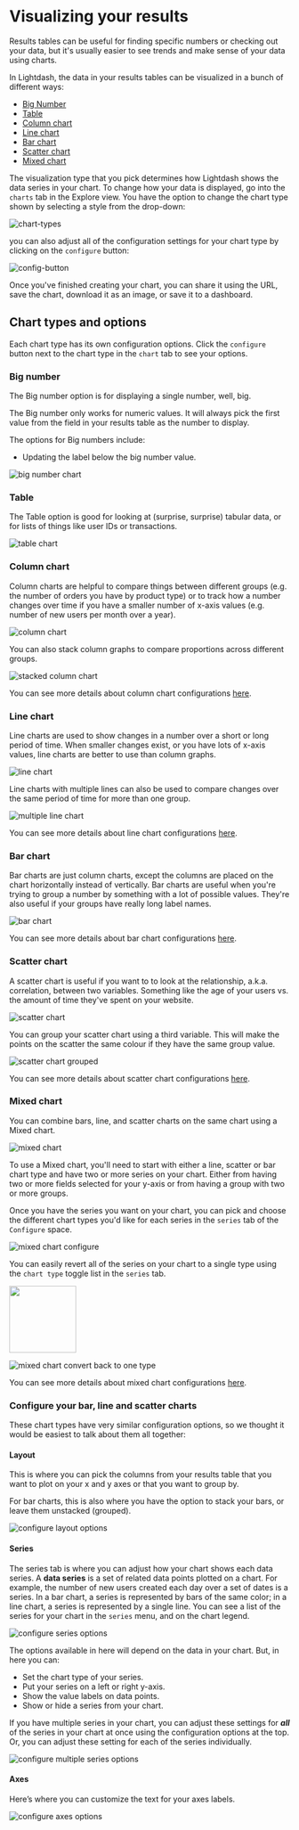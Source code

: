 # Visualizing your results

Results tables can be useful for finding specific numbers or checking out your data, but it's usually easier to see trends and make sense of your data using charts.

In Lightdash, the data in your results tables can be visualized in a bunch of different ways:

- [Big Number](#big-number)
- [Table](#table)
- [Column chart](#column-chart)
- [Line chart](#line-chart)
- [Bar chart](#bar-chart)
- [Scatter chart](#scatter-chart)
- [Mixed chart](#mixed-chart)

The visualization type that you pick determines how Lightdash shows the data series in your chart. To change how your data is displayed, go into the `charts` tab in the Explore view. You have the option to change the chart type shown by selecting a style from the drop-down:

![chart-types](./assets/chart-types.png)

you can also adjust all of the configuration settings for your chart type by clicking on the `configure` button:

![config-button](./assets/config-button.png)

Once you've finished creating your chart, you can share it using the URL,  save the chart, download it as an image, or save it to a dashboard.

## Chart types and options

Each chart type has its own configuration options. Click the `configure` button next to the chart type in the `chart` tab to see your options.

### Big number

The Big number option is for displaying a single number, well, big.

The Big number only works for numeric values. It will always pick the first value from the field in your results table as the number to display.

The options for Big numbers include:

- Updating the label below the big number value.

![big number chart](./assets/big-number-chart.png)

### Table

The Table option is good for looking at (surprise, surprise) tabular data, or for lists of things like user IDs or transactions. 

![table chart](./assets/table-chart.png)

### Column chart

Column charts are helpful to compare things between different groups (e.g. the number of orders you have by product type) or to track how a number changes over time if you have a smaller number of x-axis values (e.g. number of new users per month over a year). 

![column chart](./assets/column-chart.png)

You can also stack column graphs to compare proportions across different groups.

![stacked column chart](./assets/stacked-column-chart.png)

You can see more details about column chart configurations [here](#configure-your-bar-line-and-scatter-charts).

### Line chart

Line charts are used to show changes in a number over a short or long period of time. When smaller changes exist, or you have lots of x-axis values, line charts are better to use than column graphs.

![line chart](./assets/line-chart.png)

Line charts with multiple lines can also be used to compare changes over the same period of time for more than one group.

![multiple line chart](./assets/multi-line-chart.png)

You can see more details about line chart configurations [here](#configure-your-bar-line-and-scatter-charts).

### Bar chart

Bar charts are just column charts, except the columns are placed on the chart horizontally instead of vertically. Bar charts are useful when you're trying to group a number by something with a lot of possible values. They're also useful if your groups have really long label names.

![bar chart](./assets/bar-chart.png)

You can see more details about bar chart configurations [here](#configure-your-bar-line-and-scatter-charts).

### Scatter chart

A scatter chart is useful if you want to to look at the relationship, a.k.a. correlation, between two variables. Something like the age of your users vs. the amount of time they've spent on your website.

![scatter chart](./assets/scatter-chart.png)

You can group your scatter chart using a third variable. This will make the points on the scatter the same colour if they have the same group value.

![scatter chart grouped](./assets/scatter-chart-grouped.png)

You can see more details about scatter chart configurations [here](#configure-your-bar-line-and-scatter-charts).

### Mixed chart

You can combine bars, line, and scatter charts on the same chart using a Mixed chart.

![mixed chart](./assets/mixed-chart.png)

To use a Mixed chart, you'll need to start with either a line, scatter or bar chart type and have two or more series on your chart. Either from having two or more fields selected for your y-axis or from having a group with two or more groups.

Once you have the series you want on your chart, you can pick and choose the different chart types you'd like for each series in the `series` tab of the `Configure` space.

![mixed chart configure](./assets/mixed-chart-configure.png)

You can easily revert all of the series on your chart to a single type using the `chart type` toggle list in the `series` tab.

<img src="/lightdash/docs/docs/guides/assets/mixed-chart-convert-to-one.png"  width="120" height="120">

![mixed chart convert back to one type](./assets/mixed-chart-convert-to-one.png)

You can see more details about mixed chart configurations [here](#configure-your-bar-line-and-scatter-charts).

### Configure your bar, line and scatter charts

These chart types have very similar configuration options, so we thought it would be easiest to talk about them all together:

#### Layout

This is where you can pick the columns from your results table that you want to plot on your x and y axes or that you want to group by.

For bar charts, this is also where you have the option to stack your bars, or leave them unstacked (grouped).

![configure layout options](./assets/configure-layout.png)

#### Series

The series tab is where you can adjust how your chart shows each data series. A **data series** is a set of related data points plotted on a chart. For example, the number of new users created each day over a set of dates is a series. In a bar chart, a series is represented by bars of the same color; in a line chart, a series is represented by a single line. You can see a list of the series for your chart in the `series` menu, and on the chart legend.

![configure series options](./assets/series-configure.png)

The options available in here will depend on the data in your chart. But, in here you can:

- Set the chart type of your series.
- Put your series on a left or right y-axis.
- Show the value labels on data points.
- Show or hide a series from your chart.

If you have multiple series in your chart, you can adjust these settings for **_all_** of the series in your chart at once using the configuration options at the top. Or, you can adjust these setting for each of the series individually.

![configure multiple series options](./assets/multiple-series-configure.png)

#### Axes

Here’s where you can customize the text for your axes labels.

![configure axes options](./assets/configure-axes.png)
